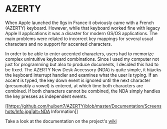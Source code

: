 # AZERTY

When Apple launched the IIgs in France it obviously came with a French (AZERTY) keyboard. However, while that keyboard worked fine with legacy Apple II applications it was a disaster for modern GS/OS applications. The main problems were related to incorrect key mappings for several usual characters and no support for accented characters.

In order to be able to enter accented characters, users had to memorize complex unintuitive keyboard combinations. Since I used my computer not just for programming but also to produce documents, I decided this had to be fixed. The AZERTY New Desk Accessory (NDA) is quite simple, it hijacks the keyboard interrupt handler and examines what the user is typing. If an accent is typed, the key down event is ignored until the next character (presumably a vowel) is entered, at which time both characters are combined. If both characters cannot be combined, the NDA simply handles the key presses as independent events.

[[https://github.com/huibert7/AZERTY/blob/master/Documentation/Screenshots/Info.jpg|alt=NDA Information]]

Take a look at the documentation on the project's [wiki](https://github.com/huibert7/G.A.P.E.-Global-Applesoft-Program-Editor-/wiki)

